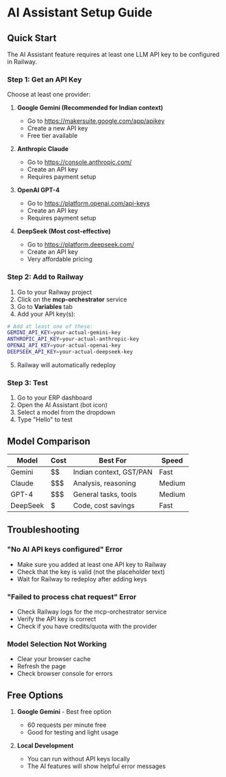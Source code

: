 # AI Assistant Setup Guide

## Quick Start

The AI Assistant feature requires at least one LLM API key to be configured in Railway.

### Step 1: Get an API Key

Choose at least one provider:

1. **Google Gemini (Recommended for Indian context)**
   - Go to https://makersuite.google.com/app/apikey
   - Create a new API key
   - Free tier available

2. **Anthropic Claude**
   - Go to https://console.anthropic.com/
   - Create an API key
   - Requires payment setup

3. **OpenAI GPT-4**
   - Go to https://platform.openai.com/api-keys
   - Create an API key
   - Requires payment setup

4. **DeepSeek (Most cost-effective)**
   - Go to https://platform.deepseek.com/
   - Create an API key
   - Very affordable pricing

### Step 2: Add to Railway

1. Go to your Railway project
2. Click on the **mcp-orchestrator** service
3. Go to **Variables** tab
4. Add your API key(s):

```bash
# Add at least one of these:
GEMINI_API_KEY=your-actual-gemini-key
ANTHROPIC_API_KEY=your-actual-anthropic-key
OPENAI_API_KEY=your-actual-openai-key
DEEPSEEK_API_KEY=your-actual-deepseek-key
```

5. Railway will automatically redeploy

### Step 3: Test

1. Go to your ERP dashboard
2. Open the AI Assistant (bot icon)
3. Select a model from the dropdown
4. Type "Hello" to test

## Model Comparison

| Model | Cost | Best For | Speed |
|-------|------|----------|-------|
| Gemini | $$ | Indian context, GST/PAN | Fast |
| Claude | $$$ | Analysis, reasoning | Medium |
| GPT-4 | $$$ | General tasks, tools | Medium |
| DeepSeek | $ | Code, cost savings | Fast |

## Troubleshooting

### "No AI API keys configured" Error
- Make sure you added at least one API key to Railway
- Check that the key is valid (not the placeholder text)
- Wait for Railway to redeploy after adding keys

### "Failed to process chat request" Error
- Check Railway logs for the mcp-orchestrator service
- Verify the API key is correct
- Check if you have credits/quota with the provider

### Model Selection Not Working
- Clear your browser cache
- Refresh the page
- Check browser console for errors

## Free Options

1. **Google Gemini** - Best free option
   - 60 requests per minute free
   - Good for testing and light usage

2. **Local Development**
   - You can run without API keys locally
   - The AI features will show helpful error messages